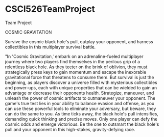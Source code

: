# CSCI526TeamProject
 Team Project

COSMIC GRAVITATION

Survive the cosmic black hole's pull, outplay your opponent, and harness collectibles in this multiplayer survival battle.

"In 'Cosmic Gravitation,' embark on an adrenaline-fueled multiplayer journey where two players find themselves in the perilous grip of a relentless black hole. As they teeter on the brink of oblivion, they must strategically press keys to gain momentum and escape the inexorable gravitational force that threatens to consume them. But survival is just the beginning, as players discover a universe filled with mysterious collectibles and power-ups, each with unique properties that can be wielded to gain an advantage or decrease their opponents health.
Strategize, maneuver, and unleash the power of cosmic artifacts to outmaneuver your opponent. The game's true test lies in your ability to balance evasion and offense, as you can use these powerful tools to eliminate your adversary, but beware, they can do the same to you. As time ticks away, the black hole's pull intensifies, demanding quick thinking and precise moves.
Only one player can defy the cosmic odds and emerge victorious. Be the one to outsmart the black hole's pull and your opponent in this high-stakes, gravity-defying race.


